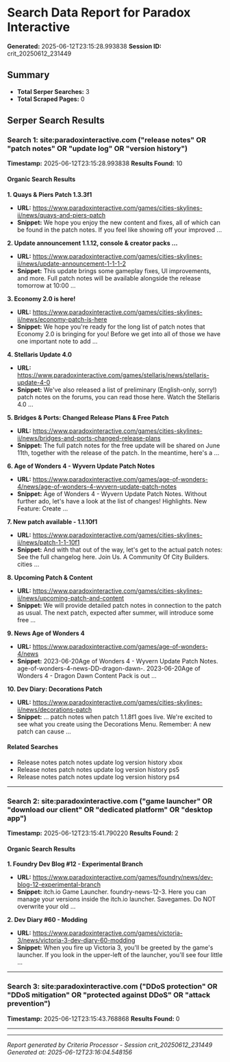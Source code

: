 # Search Data Report for Paradox Interactive
**Generated:** 2025-06-12T23:15:28.993838
**Session ID:** crit_20250612_231449

## Summary
* **Total Serper Searches:** 3
* **Total Scraped Pages:** 0

## Serper Search Results

### Search 1: site:paradoxinteractive.com ("release notes" OR "patch notes" OR "update log" OR "version history")
**Timestamp:** 2025-06-12T23:15:28.993838
**Results Found:** 10

#### Organic Search Results
**1. Quays & Piers Patch 1.3.3f1**
* **URL:** https://www.paradoxinteractive.com/games/cities-skylines-ii/news/quays-and-piers-patch
* **Snippet:** We hope you enjoy the new content and fixes, all of which can be found in the patch notes. If you feel like showing off your improved ...

**2. Update announcement 1.1.12, console & creator packs ...**
* **URL:** https://www.paradoxinteractive.com/games/cities-skylines-ii/news/update-announcement-1-1-1-2
* **Snippet:** This update brings some gameplay fixes, UI improvements, and more. Full patch notes will be available alongside the release tomorrow at 10:00 ...

**3. Economy 2.0 is here!**
* **URL:** https://www.paradoxinteractive.com/games/cities-skylines-ii/news/economy-patch-is-here
* **Snippet:** We hope you're ready for the long list of patch notes that Economy 2.0 is bringing for you! Before we get into all of those we have one important note to add ...

**4. Stellaris Update 4.0**
* **URL:** https://www.paradoxinteractive.com/games/stellaris/news/stellaris-update-4-0
* **Snippet:** We've also released a list of preliminary (English-only, sorry!) patch notes on the forums, you can read those here. Watch the Stellaris 4.0 ...

**5. Bridges & Ports: Changed Release Plans & Free Patch**
* **URL:** https://www.paradoxinteractive.com/games/cities-skylines-ii/news/bridges-and-ports-changed-release-plans
* **Snippet:** The full patch notes for the free update will be shared on June 11th, together with the release of the patch. In the meantime, here's a ...

**6. Age of Wonders 4 - Wyvern Update Patch Notes**
* **URL:** https://www.paradoxinteractive.com/games/age-of-wonders-4/news/age-of-wonders-4-wyvern-update-patch-notes
* **Snippet:** Age of Wonders 4 - Wyvern Update Patch Notes. Without further ado, let's have a look at the list of changes! Highlights. New Feature: Create ...

**7. New patch available - 1.1.10f1**
* **URL:** https://www.paradoxinteractive.com/games/cities-skylines-ii/news/patch-1-1-10f1
* **Snippet:** And with that out of the way, let's get to the actual patch notes: See the full changelog here. Join Us. A Community Of City Builders. cities ...

**8. Upcoming Patch & Content**
* **URL:** https://www.paradoxinteractive.com/games/cities-skylines-ii/news/upcoming-patch-and-content
* **Snippet:** We will provide detailed patch notes in connection to the patch as usual. The next patch, expected after summer, will introduce some free ...

**9. News Age of Wonders 4**
* **URL:** https://www.paradoxinteractive.com/games/age-of-wonders-4/news
* **Snippet:** 2023-06-20Age of Wonders 4 - Wyvern Update Patch Notes. age-of-wonders-4-news-DD-dragon-dawn-. 2023-06-20Age of Wonders 4 - Dragon Dawn Content Pack is out ...

**10. Dev Diary: Decorations Patch**
* **URL:** https://www.paradoxinteractive.com/games/cities-skylines-ii/news/decorations-patch
* **Snippet:** ... patch notes when patch 1.1.8f1 goes live. We're excited to see what you create using the Decorations Menu. Remember: A new patch can cause ...

#### Related Searches
* Release notes patch notes update log version history xbox
* Release notes patch notes update log version history ps5
* Release notes patch notes update log version history ps4

---

### Search 2: site:paradoxinteractive.com ("game launcher" OR "download our client" OR "dedicated platform" OR "desktop app")
**Timestamp:** 2025-06-12T23:15:41.790220
**Results Found:** 2

#### Organic Search Results
**1. Foundry Dev Blog #12 - Experimental Branch**
* **URL:** https://www.paradoxinteractive.com/games/foundry/news/dev-blog-12-experimental-branch
* **Snippet:** itch.io Game Launcher. foundry-news-12-3. Here you can manage your versions inside the itch.io launcher. Savegames. Do NOT overwrite your old ...

**2. Dev Diary #60 - Modding**
* **URL:** https://www.paradoxinteractive.com/games/victoria-3/news/victoria-3-dev-diary-60-modding
* **Snippet:** When you fire up Victoria 3, you'll be greeted by the game's launcher. If you look in the upper-left of the launcher, you'll see four little ...

---

### Search 3: site:paradoxinteractive.com ("DDoS protection" OR "DDoS mitigation" OR "protected against DDoS" OR "attack prevention")
**Timestamp:** 2025-06-12T23:15:43.768868
**Results Found:** 0

---

---
*Report generated by Criteria Processor - Session crit_20250612_231449*
*Generated at: 2025-06-12T23:16:04.548156*